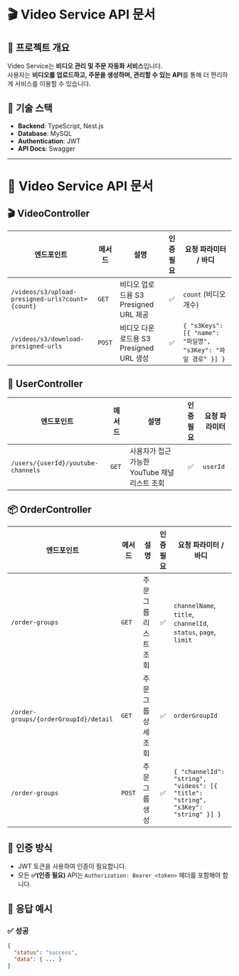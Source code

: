 # 🎬 Video Service API 문서

## 📌 프로젝트 개요
Video Service는 **비디오 관리 및 주문 자동화 서비스**입니다.  
사용자는 **비디오를 업로드하고, 주문을 생성하며, 관리할 수 있는 API**를 통해 더 편리하게 서비스를 이용할 수 있습니다.

## 📌 기술 스택
- **Backend**: TypeScript, Nest.js
- **Database**: MySQL
- **Authentication**: JWT
- **API Docs**: Swagger

---

# 📌 Video Service API 문서

## 🎬 VideoController
| 엔드포인트 | 메서드 | 설명 | 인증 필요 | 요청 파라미터 / 바디 |
|------------|--------|---------------------------|:--------:|----------------------------------|
| `/videos/s3/upload-presigned-urls?count={count}` | `GET` | 비디오 업로드용 S3 Presigned URL 제공 | ✅ | `count` (비디오 개수) |
| `/videos/s3/download-presigned-urls` | `POST` | 비디오 다운로드용 S3 Presigned URL 생성 | ✅ | `{ "s3Keys": [{ "name": "파일명", "s3Key": "파일 경로" }] }` |

## 👤 UserController
| 엔드포인트 | 메서드 | 설명 | 인증 필요 | 요청 파라미터 |
|------------|--------|---------------------------|:--------:|---------------|
| `/users/{userId}/youtube-channels` | `GET` | 사용자가 접근 가능한 YouTube 채널 리스트 조회 | ✅ | `userId` |

## 📦 OrderController
| 엔드포인트 | 메서드 | 설명 | 인증 필요 | 요청 파라미터 / 바디 |
|------------|--------|--------------------------------|:--------:|----------------------------------|
| `/order-groups` | `GET` | 주문 그룹 리스트 조회 | ✅ | `channelName`, `title`, `channelId`, `status`, `page`, `limit` |
| `/order-groups/{orderGroupId}/detail` | `GET` | 주문 그룹 상세 조회 | ✅ | `orderGroupId` |
| `/order-groups` | `POST` | 주문 그룹 생성 | ✅ | `{ "channelId": "string", "videos": [{ "title": "string", "s3Key": "string" }] }` |

## 📌 인증 방식
- JWT 토큰을 사용하여 인증이 필요합니다.
- 모든 **✅(인증 필요)** API는 `Authorization: Bearer <token>` 헤더를 포함해야 합니다.

## 📌 응답 예시
### ✅ 성공
```json
{
  "status": "success",
  "data": { ... }
}
